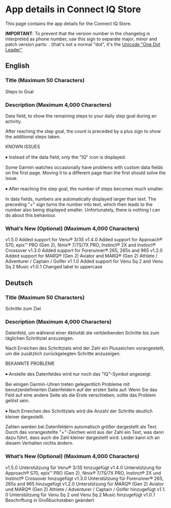 # App details in Connect IQ Store

This page contains the app details for the Connect IQ Store.

**IMPORTANT**: To prevent that the version number in the changelog is interpreted as phone number, use this sign to separate major, minor and patch version parts:
․ (that's not a normal "dot", it's the [Unicode "One Dot Leader"](https://www.compart.com/en/unicode/U+2024)

## English

### Title (Maximum 50 Characters)

Steps to Goal

### Description (Maximum 4,000 Characters)

Data field, to show the remaining steps to your daily step goal during an activity.

After reaching the step goal, the count is preceded by a plus sign to show the additional steps taken.

KNOWN ISSUES

￭ Instead of the data field, only the "IQ" icon is displayed.

Some Garmin watches occasionally have problems with custom data fields on the first page. Moving it to a different page than the first should solve the issue.

￭ After reaching the step goal, the number of steps becomes much smaller.

In data fields, numbers are automatically displayed larger than text. The preceding "+" sign turns the number into text, which then leads to the number also being displayed smaller. Unfortunately, there is nothing I can do about this behaviour.

### What’s New (Optional) (Maximum 4,000 Characters)

v1․5․0 Added support for Venu® 3/3S
v1․4․0 Added support for Approach® S70, epix™ PRO (Gen 2), fēnix® 7/7S/7X PRO, Instinct® 2X and Instinct® Crossover
v1․3․0 Added support for Forerunner® 265, 265s and 965
v1․2․0 Added support for MARQ® (Gen 2) Aviator and MARQ® (Gen 2) Athlete / Adventurer / Captain / Golfer
v1․1․0 Added support for Venu Sq 2 and Venu Sq 2 Music
v1․0․1 Changed label to uppercase

## Deutsch

### Title (Maximum 50 Characters)

Schritte zum Ziel

### Description (Maximum 4,000 Characters)

Datenfeld, um während einer Aktivität die verbleibenden Schritte bis zum täglichen Schrittziel anzuzeigen.

Nach Erreichen des Schrittziels wird der Zahl ein Pluszeichen vorangestellt, um die zusätzlich zurückgelegten Schritte anzuzeigen.

BEKANNTE PROBLEME

￭ Anstelle des Datenfeldes wird nur noch das "IQ"-Symbol angezeigt.

Bei einigen Garmin-Uhren treten gelegentlich Probleme mit benutzerdefinierten Datenfeldern auf der ersten Seite auf. Wenn Sie das Feld auf eine andere Seite als die Erste verschieben, sollte das Problem gelöst sein.

￭ Nach Erreichen des Schrittziels wird die Anzahl der Schritte deutlich kleiner dargestellt.

Zahlen werden bei Datenfeldern automatisch größer dargestellt als Text. Durch das vorangestellte "+"-Zeichen wird aus der Zahl ein Text, was dann dazu führt, dass auch die Zahl kleiner dargestellt wird. Leider kann ich an diesem Verhalten nichts ändern.

### What’s New (Optional) (Maximum 4,000 Characters)

v1․5․0 Unterstützung für Venu® 3/3S hinzugefügt
v1․4․0 Unterstützung für Approach® S70, epix™ PRO (Gen 2), fēnix® 7/7S/7X PRO, Instinct® 2X und Instinct® Crossover hinzugefügt
v1․3․0 Unterstützung für Forerunner® 265, 265s and 965 hinzugefügt
v1․2․0 Unterstützung für MARQ® (Gen 2) Aviator und MARQ® (Gen 2) Athlete / Adventurer / Captain / Golfer hinzugefügt
v1․1․0 Unterstützung für Venu Sq 2 und Venu Sq 2 Music hinzugefügt
v1․0․1 Beschriftung in Großbuchstaben geändert
